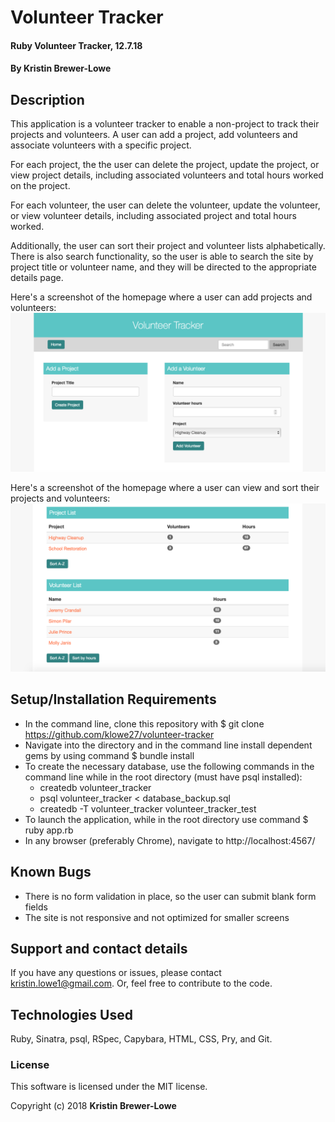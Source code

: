 # Volunteer Tracker

#### Ruby Volunteer Tracker, 12.7.18

#### By Kristin Brewer-Lowe

## Description

This application is a volunteer tracker to enable a non-project to track their projects and volunteers. A user can add a project, add volunteers and associate volunteers with a specific project.

For each project, the the user can delete the project, update the project, or view project details, including associated volunteers and total hours worked on the project.

For each volunteer, the user can delete the volunteer, update the volunteer, or view volunteer details, including associated project and total hours worked.

Additionally, the user can sort their project and volunteer lists alphabetically. There is also search functionality, so the user is able to search the site by project title or volunteer name, and they will be directed to the appropriate details page.

Here's a screenshot of the homepage where a user can add projects and volunteers:
<img src="./public/img/sample1.png">

Here's a screenshot of the homepage where a user can view and sort their projects and volunteers:
<img src="./public/img/sample2.png">


## Setup/Installation Requirements

* In the command line, clone this repository with $ git clone https://github.com/klowe27/volunteer-tracker
* Navigate into the directory and in the command line install dependent gems by using command $ bundle install
* To create the necessary database, use the following commands in the command line while in the root directory (must have psql installed):
  * createdb volunteer_tracker
  * psql volunteer_tracker < database_backup.sql
  * createdb -T volunteer_tracker volunteer_tracker_test
* To launch the application, while in the root directory use command $ ruby app.rb
* In any browser (preferably Chrome), navigate to http://localhost:4567/

## Known Bugs

* There is no form validation in place, so the user can submit blank form fields
* The site is not responsive and not optimized for smaller screens

## Support and contact details

If you have any questions or issues, please contact kristin.lowe1@gmail.com. Or, feel free to contribute to the code.

## Technologies Used

Ruby, Sinatra, psql, RSpec, Capybara, HTML, CSS, Pry, and Git.

### License

This software is licensed under the MIT license.

Copyright (c) 2018 **Kristin Brewer-Lowe**
